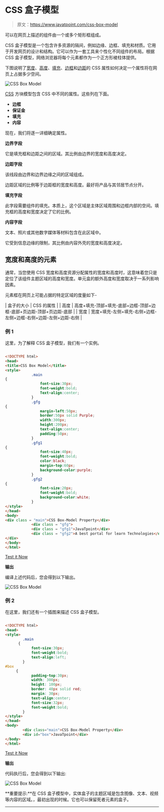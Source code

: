 # CSS 盒子模型

> 原文：<https://www.javatpoint.com/css-box-model>

可以在网页上描述的组件由一个或多个矩形框组成。

CSS 盒子模型是一个包含许多资源的隔间，例如边缘、边框、填充和材质。它用于开发网页的设计和结构。它可以作为一套工具来个性化不同组件的布局。根据 CSS 盒子模型，网络浏览器将每个元素都作为一个正方形棱柱体提供。

下图说明了[宽度](https://www.javatpoint.com/css-width)、[高度](https://www.javatpoint.com/css-height-property)、[填充](https://www.javatpoint.com/css-padding)、[边框](https://www.javatpoint.com/css-border)和[边距](https://www.javatpoint.com/css-margin)的 CSS 属性如何决定一个属性将在网页上占据多少空间。

![CSS Box Model](img/e7d7df516d4e08d6ba5b1e9d32c55475.png)

[CSS](https://www.javatpoint.com/css-tutorial) 方块模型包含 CSS 中不同的属性。这些列在下面。

*   **边框**
*   **保证金**
*   **填充**
*   **内容**

现在，我们将逐一详细确定属性。

**边界字段**

它是填充框和边距之间的区域。其比例由边界的宽度和高度决定。

**边距字段**

该线段由边界和边界边缘之间的区域组成。

边距区域的比例等于边距框的宽度和高度。最好将产品与其邻居节点分开。

**填充字段**

此字段需要组件的填充。本质上，这个区域是主体区域周围和边框内部的空间。填充框的高度和宽度决定了它的比例。

**内容字段**

文本、照片或其他数字媒体等材料包含在此区域中。

它受到信息边缘的限制，其比例由内容外壳的宽度和高度决定。

## 宽度和高度的元素

通常，当您使用 CSS 宽度和高度资源分配属性的宽度和高度时，这意味着您只是定位了该组件主题区域的高度和宽度。单元盒的额外高度和宽度取决于一系列影响因素。

元素框在网页上可能占据的特定区域的度量如下-

| 盒子的大小 | CSS 的属性 |
| 高度 | 高度+填充-顶部+填充-底部+边框-顶部+边框-底部+页边距-顶部+页边距-底部 |
| 宽度 | 宽度+填充-左侧+填充-右侧+边框-左侧+边框-右侧+边距-左侧+边距-右侧 |

### 例 1

这里，为了解释 CSS 盒子模型，我们有一个实例。

```html

<!DOCTYPE html> 
<head> 
<title>CSS Box Model</title> 
<style> 
            .main 
{ 
                font-size:30px; 
                font-weight:bold; 
                Text-align:center; 
            } 
            .gfg 
{ 
                margin-left:50px; 
                border:50px solid Purple; 
                width:300px; 
                height:200px; 
                text-align:center; 
                padding:50px; 
            } 
            .gfg1 
{ 
                font-size:40px; 
                font-weight:bold; 
                color:black; 
                margin-top:60px; 
                background-color:purple; 
            } 
            .gfg2 
{ 
                font-size:20px; 
                font-weight:bold; 
                background-color:white; 
            } 
</style> 
</head> 
<body> 
<div class = "main">CSS Box-Model Property</div> 
        	<div class = "gfg"> 
            <div class = "gfg1">JavaTpoint</div> 
            <div class = "gfg2">A best portal for learn Technologies</div> 
</div> 
</body> 
</html>

```

[Test it Now](https://www.javatpoint.com/oprweb/test.jsp?filename=css-box-model1)

**输出**

编译上述代码后，您会得到以下输出。

![CSS Box Model](img/fc26fe396c6f795a2ff3b0266bfa1a96.png)

### 例 2

在这里，我们还有一个插图来描述 CSS 盒子模型。

```html

<!DOCTYPE html> 
<head> 
<style> 
        .main
      { 
            font-size:30px; 
            font-weight:bold; 
            text-align:left; 
        } 
#box 
     { 
            padding-top:30px; 
            width: 300px; 
            height: 100px; 
            border: 40px solid red; 
            margin: 30px; 
            text-align:center; 
            font-size:32px; 
            font-weight:bold; 
        } 
</style> 
</head>       
<body> 
        <div class="main">CSS Box-Model Property</div> 
        <div id="box">JavaTpoint</div> 
</body> 
</html>

```

[Test it Now](https://www.javatpoint.com/oprweb/test.jsp?filename=css-box-model2)

**输出**

代码执行后，您会得到以下输出:

![CSS Box Model](img/35d23dd047dde8c2a2d7566e749d947e.png)

**重要提示:**在 CSS 盒子模型中，实体盒子的主题区域是包含图像、文本、视频等内容的区域。，最初出现的时候。它也可以保留死者元素的盒子。

* * *